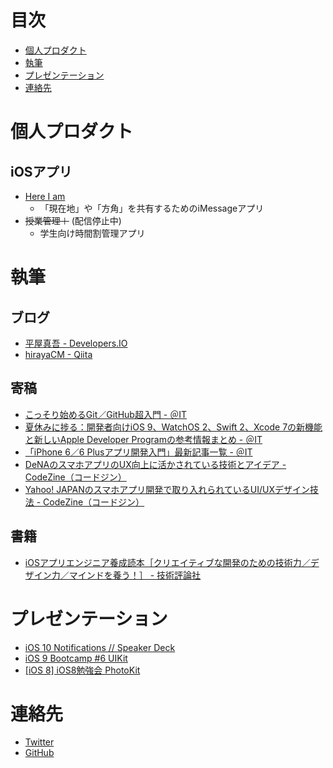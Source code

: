 # 目次
<ul>
<li><a href="#works">個人プロダクト</a></li>
<li><a href="#writing">執筆</a></li>
<li><a href="#presentation">プレゼンテーション</a></li>
<li><a href="#contact">連絡先</a></li>
</ul>


<h1 id="works">個人プロダクト</h1>

## iOSアプリ
- [Here I am](https://itunes.apple.com/jp/app/here-i-am/id1143913696?mt=8)
    - 「現在地」や「方角」を共有するためのiMessageアプリ
- ~~授業管理＋~~ (配信停止中)
    - 学生向け時間割管理アプリ


<h1 id="writing">執筆</h1>

## ブログ
- [平屋真吾 - Developers.IO](http://dev.classmethod.jp/author/hiraya-shingo/)
- [hirayaCM - Qiita](http://qiita.com/hirayaCM)

## 寄稿
- [こっそり始めるGit／GitHub超入門 - ＠IT](http://www.atmarkit.co.jp/ait/series/3190/index.html)
- [夏休みに捗る：開発者向けiOS 9、WatchOS 2、Swift 2、Xcode 7の新機能と新しいApple Developer Programの参考情報まとめ - ＠IT](http://www.atmarkit.co.jp/ait/articles/1507/24/news025.html)
- [「iPhone 6／6 Plusアプリ開発入門」最新記事一覧 - ＠IT](http://www.atmarkit.co.jp/ait/kw/ios8dev.html)
- [DeNAのスマホアプリのUX向上に活かされている技術とアイデア - CodeZine（コードジン）](https://codezine.jp/article/detail/7932)
- [Yahoo! JAPANのスマホアプリ開発で取り入れられているUI/UXデザイン技法 - CodeZine（コードジン）](https://codezine.jp/article/detail/7931)

## 書籍
- [iOSアプリエンジニア養成読本［クリエイティブな開発のための技術力／デザイン力／マインドを養う！］ - 技術評論社](http://gihyo.jp/book/2014/978-4-7741-6385-7)


<h1 id="presentation">プレゼンテーション</h1>

- [iOS 10 Notifications // Speaker Deck](https://speakerdeck.com/hirayacm/ios-10-notifications)
- [iOS 9 Bootcamp #6 UIKit](https://www.slideshare.net/ShingoHiraya/ios-9-bootcamp-6-uikit)
- [\[iOS 8\] iOS8勉強会 PhotoKit](https://www.slideshare.net/ShingoHiraya/20140918-i-os8photokit)


<h1 id="contact">連絡先</h1>

- [Twitter](https://twitter.com/shingohry)
- [GitHub](https://github.com/hirayaCM)
